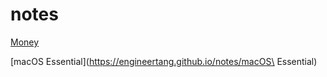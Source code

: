 # notes

[Money](https://engineertang.github.io/notes/Money)

[macOS Essential](https://engineertang.github.io/notes/macOS\ Essential)
